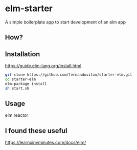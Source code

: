 # elm-starter

A simple boilerplate app to start development of an elm app

## How?

## Installation

https://guide.elm-lang.org/install.html
```bash
git clone https://github.com/fernandoviton/starter-elm.git
cd starter-elm
elm-package install
sh start.sh
```

## Usage

elm reactor

[Elm]: http://elm-lang.org/


## I found these useful
https://learnxinyminutes.com/docs/elm/